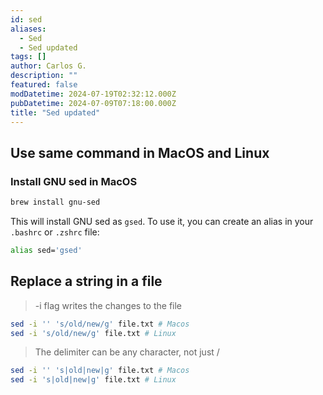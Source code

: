 ```yaml
---
id: sed
aliases:
  - Sed
  - Sed updated
tags: []
author: Carlos G.
description: ""
featured: false
modDatetime: 2024-07-19T02:32:12.000Z
pubDatetime: 2024-07-09T07:18:00.000Z
title: "Sed updated"
---
```



## Use same command in MacOS and Linux

### Install GNU sed in MacOS

```bash
brew install gnu-sed
```

This will install GNU sed as `gsed`. To use it, you can create an alias in your `.bashrc` or `.zshrc` file:

```bash
alias sed='gsed'
```

## Replace a string in a file

> -i flag writes the changes to the file

```bash
sed -i '' 's/old/new/g' file.txt # Macos
sed -i 's/old/new/g' file.txt # Linux
```

> The delimiter can be any character, not just /

```bash
sed -i '' 's|old|new|g' file.txt # Macos
sed -i 's|old|new|g' file.txt # Linux
```
